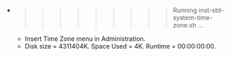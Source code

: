 * >>>>>>>>> Running inst-std-system-time-zone.sh ...
  * Insert Time Zone menu in Administration.
  * Disk size = 4311404K. Space Used = 4K. Runtime = 00:00:00:00.
